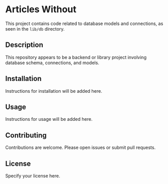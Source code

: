 # Articles Without

This project contains code related to database models and connections, as seen in the `lib/db` directory.

## Description

This repository appears to be a backend or library project involving database schema, connections, and models.

## Installation

Instructions for installation will be added here.

## Usage

Instructions for usage will be added here.

## Contributing

Contributions are welcome. Please open issues or submit pull requests.

## License

Specify your license here.
